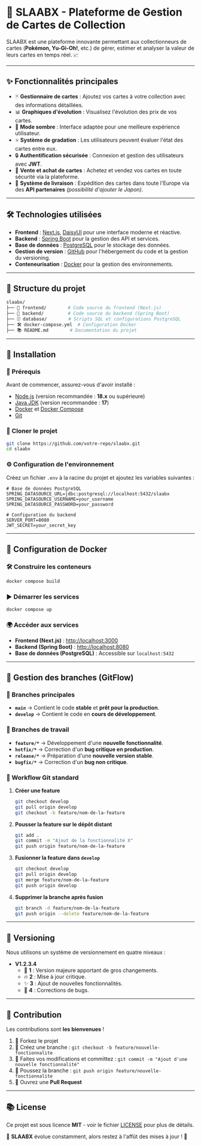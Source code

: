 # 🌟 SLAABX - Plateforme de Gestion de Cartes de Collection

SLAABX est une plateforme innovante permettant aux collectionneurs de cartes (**Pokémon, Yu-Gi-Oh!**, etc.) de gérer, estimer et analyser la valeur de leurs cartes en temps réel. 📈

---

## ✨ Fonctionnalités principales

- 🃏 **Gestionnaire de cartes** : Ajoutez vos cartes à votre collection avec des informations détaillées.
- 📊 **Graphiques d'évolution** : Visualisez l'évolution des prix de vos cartes.
- 🌙 **Mode sombre** : Interface adaptée pour une meilleure expérience utilisateur.
- ⭐ **Système de gradation** : Les utilisateurs peuvent évaluer l'état des cartes entre eux.
- 🔒 **Authentification sécurisée** : Connexion et gestion des utilisateurs avec **JWT**.
- 🛒 **Vente et achat de cartes** : Achetez et vendez vos cartes en toute sécurité via la plateforme.
- 🚚 **Système de livraison** : Expédition des cartes dans toute l'Europe via des **API partenaires** *(possibilité d'ajouter le Japon)*.

---

## 🛠 Technologies utilisées

- **Frontend** : [Next.js](https://nextjs.org/), [DaisyUI](https://daisyui.com/) pour une interface moderne et réactive.
- **Backend** : [Spring Boot](https://spring.io/projects/spring-boot) pour la gestion des API et services.
- **Base de données** : [PostgreSQL](https://www.postgresql.org/) pour le stockage des données.
- **Gestion de version** : [GitHub](https://github.com/) pour l'hébergement du code et la gestion du versioning.
- **Conteneurisation** : [Docker](https://www.docker.com/) pour la gestion des environnements.

---

## 📂 Structure du projet

```bash
slaabx/
├── 📂 frontend/        # Code source du frontend (Next.js)
├── 📂 backend/         # Code source du backend (Spring Boot)
├── 🗄️ database/        # Scripts SQL et configurations PostgreSQL
├── 🛠️ docker-compose.yml  # Configuration Docker
├── 📚 README.md        # Documentation du projet
```

---

## 🚀 Installation

### 👋 Prérequis

Avant de commencer, assurez-vous d'avoir installé :

- [Node.js](https://nodejs.org/) (version recommandée : **18.x** ou supérieure)
- [Java JDK](https://www.oracle.com/java/technologies/javase-jdk11-downloads.html) (version recommandée : **17**)
- [Docker](https://www.docker.com/) et [Docker Compose](https://docs.docker.com/compose/)
- [Git](https://git-scm.com/)

### 📂 Cloner le projet

```bash
git clone https://github.com/votre-repo/slaabx.git
cd slaabx
```

### ⚙️ Configuration de l'environnement

Créez un fichier `.env` à la racine du projet et ajoutez les variables suivantes :

```env
# Base de données PostgreSQL
SPRING_DATASOURCE_URL=jdbc:postgresql://localhost:5432/slaabx
SPRING_DATASOURCE_USERNAME=your_username
SPRING_DATASOURCE_PASSWORD=your_password

# Configuration du backend
SERVER_PORT=8080
JWT_SECRET=your_secret_key
```

---

## 🐳 Configuration de Docker

### 🛠️ Construire les conteneurs

```bash
docker compose build
```

### ▶️ Démarrer les services

```bash
docker compose up
```

### 🌍 Accéder aux services

- **Frontend (Next.js)** : [http://localhost:3000](http://localhost:3000)
- **Backend (Spring Boot)** : [http://localhost:8080](http://localhost:8080)
- **Base de données (PostgreSQL)** : Accessible sur `localhost:5432`

---

## 🌱 Gestion des branches (**GitFlow**)

### 📌 Branches principales
- **`main`** → Contient le code **stable** et **prêt pour la production**.
- **`develop`** → Contient le code en **cours de développement**.

### 🌿 Branches de travail
- **`feature/*`** → Développement d'une **nouvelle fonctionnalité**.
- **`hotfix/*`** → Correction d'un **bug critique en production**.
- **`release/*`** → Préparation d'une **nouvelle version stable**.
- **`bugfix/*`** → Correction d'un **bug non critique**.

### 🚀 Workflow Git standard

1. **Créer une feature**  
   ```bash
   git checkout develop
   git pull origin develop
   git checkout -b feature/nom-de-la-feature
   ```

2. **Pousser la feature sur le dépôt distant**  
   ```bash
   git add .
   git commit -m "Ajout de la fonctionnalité X"
   git push origin feature/nom-de-la-feature
   ```

3. **Fusionner la feature dans `develop`**  
   ```bash
   git checkout develop
   git pull origin develop
   git merge feature/nom-de-la-feature
   git push origin develop
   ```

4. **Supprimer la branche après fusion**  
   ```bash
   git branch -d feature/nom-de-la-feature
   git push origin --delete feature/nom-de-la-feature
   ```

---

## 💎 Versioning

Nous utilisons un système de versionnement en quatre niveaux :

- **V1.2.3.4**
  - 🚀 **1** : Version majeure apportant de gros changements.
  - 🔥 **2** : Mise à jour critique.
  - ✨ **3** : Ajout de nouvelles fonctionnalités.
  - 🐛 **4** : Corrections de bugs.

---

## 🤝 Contribution

Les contributions sont **les bienvenues** !

1. 🍔 Forkez le projet
2. 🌱 Créez une branche : `git checkout -b feature/nouvelle-fonctionnalite`
3. 💾 Faites vos modifications et committez : `git commit -m "Ajout d'une nouvelle fonctionnalité"`
4. 🚀 Poussez la branche : `git push origin feature/nouvelle-fonctionnalite`
5. 🔄 Ouvrez une **Pull Request**

---

## 📚 License

Ce projet est sous licence **MIT** - voir le fichier [LICENSE](LICENSE) pour plus de détails.

🌟 **SLAABX** évolue constamment, alors restez à l'affût des mises à jour ! 🚀
